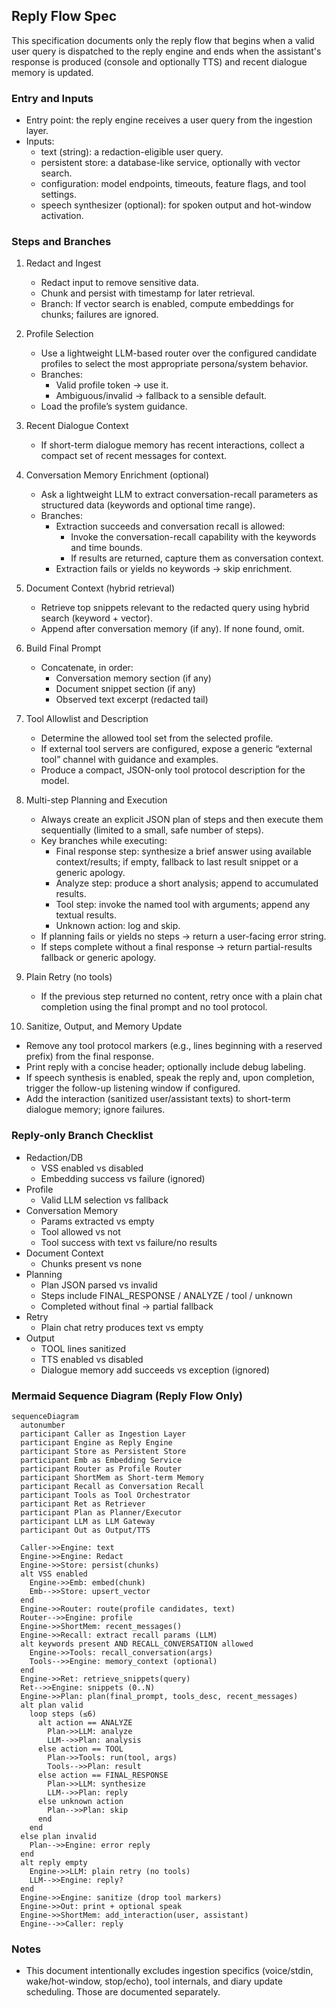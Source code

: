 ## Reply Flow Spec

This specification documents only the reply flow that begins when a valid user query is dispatched to the reply engine and ends when the assistant's response is produced (console and optionally TTS) and recent dialogue memory is updated.

### Entry and Inputs
- Entry point: the reply engine receives a user query from the ingestion layer.
- Inputs:
  - text (string): a redaction-eligible user query.
  - persistent store: a database-like service, optionally with vector search.
  - configuration: model endpoints, timeouts, feature flags, and tool settings.
  - speech synthesizer (optional): for spoken output and hot-window activation.

### Steps and Branches
1. Redact and Ingest
   - Redact input to remove sensitive data.
   - Chunk and persist with timestamp for later retrieval.
   - Branch: If vector search is enabled, compute embeddings for chunks; failures are ignored.

2. Profile Selection
   - Use a lightweight LLM-based router over the configured candidate profiles to select the most appropriate persona/system behavior.
   - Branches:
     - Valid profile token → use it.
     - Ambiguous/invalid → fallback to a sensible default.
   - Load the profile’s system guidance.

3. Recent Dialogue Context
   - If short-term dialogue memory has recent interactions, collect a compact set of recent messages for context.

4. Conversation Memory Enrichment (optional)
   - Ask a lightweight LLM to extract conversation-recall parameters as structured data (keywords and optional time range).
   - Branches:
     - Extraction succeeds and conversation recall is allowed:
       - Invoke the conversation-recall capability with the keywords and time bounds.
       - If results are returned, capture them as conversation context.
     - Extraction fails or yields no keywords → skip enrichment.

5. Document Context (hybrid retrieval)
   - Retrieve top snippets relevant to the redacted query using hybrid search (keyword + vector).
   - Append after conversation memory (if any). If none found, omit.

6. Build Final Prompt
   - Concatenate, in order:
     - Conversation memory section (if any)
     - Document snippet section (if any)
     - Observed text excerpt (redacted tail)

7. Tool Allowlist and Description
   - Determine the allowed tool set from the selected profile.
   - If external tool servers are configured, expose a generic “external tool” channel with guidance and examples.
   - Produce a compact, JSON-only tool protocol description for the model.

8. Multi-step Planning and Execution
   - Always create an explicit JSON plan of steps and then execute them sequentially (limited to a small, safe number of steps).
   - Key branches while executing:
     - Final response step: synthesize a brief answer using available context/results; if empty, fallback to last result snippet or a generic apology.
     - Analyze step: produce a short analysis; append to accumulated results.
     - Tool step: invoke the named tool with arguments; append any textual results.
     - Unknown action: log and skip.
   - If planning fails or yields no steps → return a user-facing error string.
   - If steps complete without a final response → return partial-results fallback or generic apology.

9. Plain Retry (no tools)
   - If the previous step returned no content, retry once with a plain chat completion using the final prompt and no tool protocol.

10. Sanitize, Output, and Memory Update
   - Remove any tool protocol markers (e.g., lines beginning with a reserved prefix) from the final response.
   - Print reply with a concise header; optionally include debug labeling.
   - If speech synthesis is enabled, speak the reply and, upon completion, trigger the follow-up listening window if configured.
   - Add the interaction (sanitized user/assistant texts) to short-term dialogue memory; ignore failures.

### Reply-only Branch Checklist
- Redaction/DB
  - VSS enabled vs disabled
  - Embedding success vs failure (ignored)
- Profile
  - Valid LLM selection vs fallback
- Conversation Memory
  - Params extracted vs empty
  - Tool allowed vs not
  - Tool success with text vs failure/no results
- Document Context
  - Chunks present vs none
- Planning
  - Plan JSON parsed vs invalid
  - Steps include FINAL_RESPONSE / ANALYZE / tool / unknown
  - Completed without final → partial fallback
- Retry
  - Plain chat retry produces text vs empty
- Output
  - TOOL lines sanitized
  - TTS enabled vs disabled
  - Dialogue memory add succeeds vs exception (ignored)

### Mermaid Sequence Diagram (Reply Flow Only)
```mermaid
sequenceDiagram
  autonumber
  participant Caller as Ingestion Layer
  participant Engine as Reply Engine
  participant Store as Persistent Store
  participant Emb as Embedding Service
  participant Router as Profile Router
  participant ShortMem as Short-term Memory
  participant Recall as Conversation Recall
  participant Tools as Tool Orchestrator
  participant Ret as Retriever
  participant Plan as Planner/Executor
  participant LLM as LLM Gateway
  participant Out as Output/TTS

  Caller->>Engine: text
  Engine->>Engine: Redact
  Engine->>Store: persist(chunks)
  alt VSS enabled
    Engine->>Emb: embed(chunk)
    Emb-->>Store: upsert_vector
  end
  Engine->>Router: route(profile candidates, text)
  Router-->>Engine: profile
  Engine->>ShortMem: recent_messages()
  Engine->>Recall: extract recall params (LLM)
  alt keywords present AND RECALL_CONVERSATION allowed
    Engine->>Tools: recall_conversation(args)
    Tools-->>Engine: memory_context (optional)
  end
  Engine->>Ret: retrieve_snippets(query)
  Ret-->>Engine: snippets (0..N)
  Engine->>Plan: plan(final_prompt, tools_desc, recent_messages)
  alt plan valid
    loop steps (≤6)
      alt action == ANALYZE
        Plan->>LLM: analyze
        LLM-->>Plan: analysis
      else action == TOOL
        Plan->>Tools: run(tool, args)
        Tools-->>Plan: result
      else action == FINAL_RESPONSE
        Plan->>LLM: synthesize
        LLM-->>Plan: reply
      else unknown action
        Plan-->>Plan: skip
      end
    end
  else plan invalid
    Plan-->>Engine: error reply
  end
  alt reply empty
    Engine->>LLM: plain retry (no tools)
    LLM-->>Engine: reply?
  end
  Engine->>Engine: sanitize (drop tool markers)
  Engine->>Out: print + optional speak
  Engine->>ShortMem: add_interaction(user, assistant)
  Engine-->>Caller: reply
```

### Notes
- This document intentionally excludes ingestion specifics (voice/stdin, wake/hot-window, stop/echo), tool internals, and diary update scheduling. Those are documented separately.


